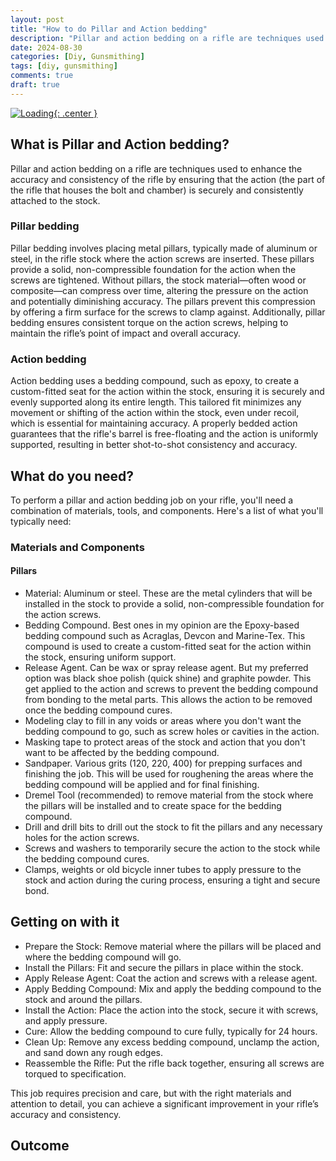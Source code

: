 ```yaml
---
layout: post
title: "How to do Pillar and Action bedding"
description: "Pillar and action bedding on a rifle are techniques used to enhance the accuracy and consistency of the rifle"
date: 2024-08-30
categories: [Diy, Gunsmithing]
tags: [diy, gunsmithing]
comments: true
draft: true
---
```

[![Loading](/assets/loading.png){: .center }](/assets/loading.png)

## What is Pillar and Action bedding?
Pillar and action bedding on a rifle are techniques used to enhance the accuracy and consistency of the rifle by ensuring that the action (the part of the rifle that houses the bolt and chamber) is securely and consistently attached to the stock.

### Pillar bedding
Pillar bedding involves placing metal pillars, typically made of aluminum or steel, in the rifle stock where the action screws are inserted. These pillars provide a solid, non-compressible foundation for the action when the screws are tightened. Without pillars, the stock material—often wood or composite—can compress over time, altering the pressure on the action and potentially diminishing accuracy. The pillars prevent this compression by offering a firm surface for the screws to clamp against. Additionally, pillar bedding ensures consistent torque on the action screws, helping to maintain the rifle’s point of impact and overall accuracy.

### Action bedding
Action bedding uses a bedding compound, such as epoxy, to create a custom-fitted seat for the action within the stock, ensuring it is securely and evenly supported along its entire length. This tailored fit minimizes any movement or shifting of the action within the stock, even under recoil, which is essential for maintaining accuracy. A properly bedded action guarantees that the rifle's barrel is free-floating and the action is uniformly supported, resulting in better shot-to-shot consistency and accuracy.

## What do you need?
To perform a pillar and action bedding job on your rifle, you'll need a combination of materials, tools, and components. Here's a list of what you'll typically need:

### Materials and Components
#### Pillars
* Material: Aluminum or steel. These are the metal cylinders that will be installed in the stock to provide a solid, non-compressible foundation for the action screws.
* Bedding Compound. Best ones in my opinion are the Epoxy-based bedding compound such as Acraglas, Devcon and Marine-Tex. This compound is used to create a custom-fitted seat for the action within the stock, ensuring uniform support.
* Release Agent. Can be wax or spray release agent. But my preferred option was black shoe polish (quick shine) and graphite powder. This get applied to the action and screws to prevent the bedding compound from bonding to the metal parts. This allows the action to be removed once the bedding compound cures.
* Modeling clay to fill in any voids or areas where you don't want the bedding compound to go, such as screw holes or cavities in the action.
* Masking tape to protect areas of the stock and action that you don't want to be affected by the bedding compound.
* Sandpaper. Various grits (120, 220, 400) for prepping surfaces and finishing the job. This will be used for roughening the areas where the bedding compound will be applied and for final finishing.
* Dremel Tool (recommended) to remove material from the stock where the pillars will be installed and to create space for the bedding compound.
* Drill and drill bits to drill out the stock to fit the pillars and any necessary holes for the action screws.
* Screws and washers to temporarily secure the action to the stock while the bedding compound cures.
* Clamps, weights or old bicycle inner tubes to apply pressure to the stock and action during the curing process, ensuring a tight and secure bond.

## Getting on with it
* Prepare the Stock: Remove material where the pillars will be placed and where the bedding compound will go.
* Install the Pillars: Fit and secure the pillars in place within the stock.
* Apply Release Agent: Coat the action and screws with a release agent.
* Apply Bedding Compound: Mix and apply the bedding compound to the stock and around the pillars.
* Install the Action: Place the action into the stock, secure it with screws, and apply pressure.
* Cure: Allow the bedding compound to cure fully, typically for 24 hours.
* Clean Up: Remove any excess bedding compound, unclamp the action, and sand down any rough edges.
* Reassemble the Rifle: Put the rifle back together, ensuring all screws are torqued to specification.

This job requires precision and care, but with the right materials and attention to detail, you can achieve a significant improvement in your rifle’s accuracy and consistency.

## Outcome
